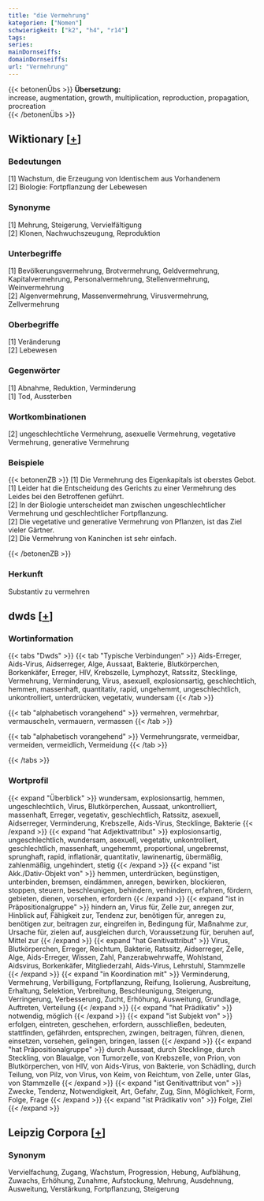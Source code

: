 ```yaml
---
title: "die Vermehrung"
kategorien: ["Nomen"]
schwierigkeit: ["k2", "h4", "r14"]
tags:
series:
mainDornseiffs:
domainDornseiffs:
url: "Vermehrung"
---
```


{{< betonenÜbs >}}
**Übersetzung:**  
increase, augmentation, growth, multiplication, reproduction, propagation, procreation  
{{< /betonenÜbs >}}

## Wiktionary [[+](https://de.wiktionary.org/wiki/Vermehrung)]

### Bedeutungen
[1] Wachstum, die Erzeugung von Identischem aus Vorhandenem  
[2] Biologie: Fortpflanzung der Lebewesen  

### Synonyme
[1] Mehrung, Steigerung, Vervielfältigung  
[2] Klonen, Nachwuchszeugung, Reproduktion  

### Unterbegriffe
[1] Bevölkerungsvermehrung, Brotvermehrung, Geldvermehrung, Kapitalvermehrung, Personalvermehrung, Stellenvermehrung, Weinvermehrung  
[2] Algenvermehrung, Massenvermehrung, Virusvermehrung, Zellvermehrung  

### Oberbegriffe
[1] Veränderung  
[2] Lebewesen  

### Gegenwörter
[1] Abnahme, Reduktion, Verminderung  
[1] Tod, Aussterben  

### Wortkombinationen
[2] ungeschlechtliche Vermehrung, asexuelle Vermehrung, vegetative Vermehrung, generative Vermehrung  

### Beispiele
{{< betonenZB >}}
[1] Die Vermehrung des Eigenkapitals ist oberstes Gebot.  
[1] Leider hat die Entscheidung des Gerichts zu einer Vermehrung des Leides bei den Betroffenen geführt.  
[2] In der Biologie unterscheidet man zwischen ungeschlechtlicher Vermehrung und geschlechtlicher Fortpflanzung.  
[2] Die vegetative und generative Vermehrung von Pflanzen, ist das Ziel vieler Gärtner.  
[2] Die Vermehrung von Kaninchen ist sehr einfach.  

{{< /betonenZB >}}
### Herkunft
Substantiv zu vermehren  



## dwds [[+](https://www.dwds.de/wb/Vermehrung)]

### Wortinformation
{{< tabs "Dwds" >}}
{{< tab "Typische Verbindungen" >}}
Aids-Erreger, Aids-Virus, Aidserreger, Alge, Aussaat, Bakterie, Blutkörperchen, Borkenkäfer, Erreger, HIV, Krebszelle, Lymphozyt, Ratssitz, Stecklinge, Vermehrung, Verminderung, Virus, asexuell, explosionsartig, geschlechtlich, hemmen, massenhaft, quantitativ, rapid, ungehemmt, ungeschlechtlich, unkontrolliert, unterdrücken, vegetativ, wundersam
{{< /tab >}}

{{< tab "alphabetisch vorangehend" >}}
vermehren, vermehrbar, vermauscheln, vermauern, vermassen
{{< /tab >}}

{{< tab "alphabetisch vorangehend" >}}
Vermehrungsrate, vermeidbar, vermeiden, vermeidlich, Vermeidung
{{< /tab >}}

{{< /tabs >}}

### Wortprofil
{{< expand "Überblick" >}} wundersam, explosionsartig, hemmen, ungeschlechtlich, Virus, Blutkörperchen, Aussaat, unkontrolliert, massenhaft, Erreger, vegetativ, geschlechtlich, Ratssitz, asexuell, Aidserreger, Verminderung, Krebszelle, Aids-Virus, Stecklinge, Bakterie {{< /expand >}}
{{< expand "hat Adjektivattribut" >}} explosionsartig, ungeschlechtlich, wundersam, asexuell, vegetativ, unkontrolliert, geschlechtlich, massenhaft, ungehemmt, proportional, ungebremst, sprunghaft, rapid, inflationär, quantitativ, lawinenartig, übermäßig, zahlenmäßig, ungehindert, stetig {{< /expand >}}
{{< expand "ist Akk./Dativ-Objekt von" >}} hemmen, unterdrücken, begünstigen, unterbinden, bremsen, eindämmen, anregen, bewirken, blockieren, stoppen, steuern, beschleunigen, behindern, verhindern, erfahren, fördern, gebieten, dienen, vorsehen, erfordern {{< /expand >}}
{{< expand "ist in Präpositionalgruppe" >}} hindern an, Virus für, Zelle zur, anregen zur, Hinblick auf, Fähigkeit zur, Tendenz zur, benötigen für, anregen zu, benötigen zur, beitragen zur, eingreifen in, Bedingung für, Maßnahme zur, Ursache für, zielen auf, ausgleichen durch, Voraussetzung für, beruhen auf, Mittel zur {{< /expand >}}
{{< expand "hat Genitivattribut" >}} Virus, Blutkörperchen, Erreger, Reichtum, Bakterie, Ratssitz, Aidserreger, Zelle, Alge, Aids-Erreger, Wissen, Zahl, Panzerabwehrwaffe, Wohlstand, Aidsvirus, Borkenkäfer, Mitgliederzahl, Aids-Virus, Lehrstuhl, Stammzelle {{< /expand >}}
{{< expand "in Koordination mit" >}} Verminderung, Vermehrung, Verbilligung, Fortpflanzung, Reifung, Isolierung, Ausbreitung, Erhaltung, Selektion, Verbreitung, Beschleunigung, Steigerung, Verringerung, Verbesserung, Zucht, Erhöhung, Ausweitung, Grundlage, Auftreten, Verteilung {{< /expand >}}
{{< expand "hat Prädikativ" >}} notwendig, möglich {{< /expand >}}
{{< expand "ist Subjekt von" >}} erfolgen, eintreten, geschehen, erfordern, ausschließen, bedeuten, stattfinden, gefährden, entsprechen, zwingen, beitragen, führen, dienen, einsetzen, vorsehen, gelingen, bringen, lassen {{< /expand >}}
{{< expand "hat Präpositionalgruppe" >}} durch Aussaat, durch Stecklinge, durch Steckling, von Blaualge, von Tumorzelle, von Krebszelle, von Prion, von Blutkörperchen, von HIV, von Aids-Virus, von Bakterie, von Schädling, durch Teilung, von Pilz, von Virus, von Keim, von Reichtum, von Zelle, unter Glas, von Stammzelle {{< /expand >}}
{{< expand "ist Genitivattribut von" >}} Zwecke, Tendenz, Notwendigkeit, Art, Gefahr, Zug, Sinn, Möglichkeit, Form, Folge, Frage {{< /expand >}}
{{< expand "ist Prädikativ von" >}} Folge, Ziel {{< /expand >}}

## Leipzig Corpora [[+](https://corpora.uni-leipzig.de/en/res?word=Vermehrung&corpusId=deu_newscrawl-public_2018)]


### Synonym
Vervielfachung, Zugang, Wachstum, Progression, Hebung, Aufblähung, Zuwachs, Erhöhung, Zunahme, Aufstockung, Mehrung, Ausdehnung, Ausweitung, Verstärkung, Fortpflanzung, Steigerung

